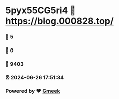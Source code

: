 # 5pyx55CG5ri4 :link: https://blog.000828.top/ 
### :page_facing_up: [5](https://blog.000828.top//tag.html) 
### :speech_balloon: 0 
### :hibiscus: 9403 
### :alarm_clock: 2024-06-26 17:51:34 
### Powered by :heart: [Gmeek](https://github.com/Meekdai/Gmeek)
